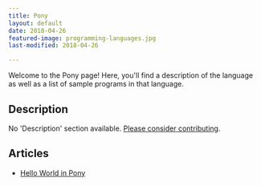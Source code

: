 ```yaml
---
title: Pony
layout: default
date: 2018-04-26
featured-image: programming-languages.jpg
last-modified: 2018-04-26

---
```


Welcome to the Pony page! Here, you'll find a description of the language as well as a list of sample programs in that language.

## Description

No 'Description' section available. [Please consider contributing](https://github.com/TheRenegadeCoder/sample-programs-website).

## Articles

- [Hello World in Pony](https://rzuckerm.github.io/sample-programs-website-copy/projects/hello-world/pony)